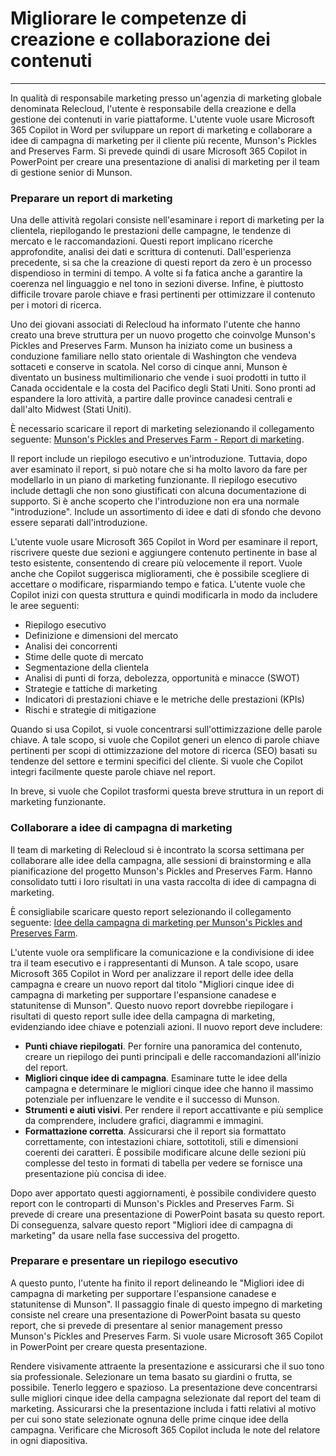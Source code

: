 # Migliorare le competenze di creazione e collaborazione dei contenuti
---
In qualità di responsabile marketing presso un'agenzia di marketing globale denominata Relecloud, l'utente è responsabile della creazione e della gestione dei contenuti in varie piattaforme. L'utente vuole usare Microsoft 365 Copilot in Word per sviluppare un report di marketing e collaborare a idee di campagna di marketing per il cliente più recente, Munson's Pickles and Preserves Farm. Si prevede quindi di usare Microsoft 365 Copilot in PowerPoint per creare una presentazione di analisi di marketing per il team di gestione senior di Munson.

### Preparare un report di marketing

Una delle attività regolari consiste nell'esaminare i report di marketing per la clientela, riepilogando le prestazioni delle campagne, le tendenze di mercato e le raccomandazioni. Questi report implicano ricerche approfondite, analisi dei dati e scrittura di contenuti. Dall'esperienza precedente, si sa che la creazione di questi report da zero è un processo dispendioso in termini di tempo. A volte si fa fatica anche a garantire la coerenza nel linguaggio e nel tono in sezioni diverse. Infine, è piuttosto difficile trovare parole chiave e frasi pertinenti per ottimizzare il contenuto per i motori di ricerca.

Uno dei giovani associati di Relecloud ha informato l'utente che hanno creato una breve struttura per un nuovo progetto che coinvolge Munson's Pickles and Preserves Farm. Munson ha iniziato come un business a conduzione familiare nello stato orientale di Washington che vendeva sottaceti e conserve in scatola. Nel corso di cinque anni, Munson è diventato un business multimilionario che vende i suoi prodotti in tutto il Canada occidentale e la costa del Pacifico degli Stati Uniti. Sono pronti ad espandere la loro attività, a partire dalle province canadesi centrali e dall'alto Midwest (Stati Uniti).

È necessario scaricare il report di marketing selezionando il collegamento seguente: [Munson's Pickles and Preserves Farm - Report di marketing](https://go.microsoft.com/fwlink/?linkid=2268063).

Il report include un riepilogo esecutivo e un'introduzione. Tuttavia, dopo aver esaminato il report, si può notare che si ha molto lavoro da fare per modellarlo in un piano di marketing funzionante. Il riepilogo esecutivo include dettagli che non sono giustificati con alcuna documentazione di supporto. Si è anche scoperto che l'introduzione non era una normale "introduzione". Include un assortimento di idee e dati di sfondo che devono essere separati dall'introduzione.

L'utente vuole usare Microsoft 365 Copilot in Word per esaminare il report, riscrivere queste due sezioni e aggiungere contenuto pertinente in base al testo esistente, consentendo di creare più velocemente il report. Vuole anche che Copilot suggerisca miglioramenti, che è possibile scegliere di accettare o modificare, risparmiando tempo e fatica. L'utente vuole che Copilot inizi con questa struttura e quindi modificarla in modo da includere le aree seguenti:

 -  Riepilogo esecutivo
 -  Definizione e dimensioni del mercato
 -  Analisi dei concorrenti
 -  Stime delle quote di mercato
 -  Segmentazione della clientela
 -  Analisi di punti di forza, debolezza, opportunità e minacce (SWOT)
 -  Strategie e tattiche di marketing
 -  Indicatori di prestazioni chiave e le metriche delle prestazioni (KPIs)
 -  Rischi e strategie di mitigazione

Quando si usa Copilot, si vuole concentrarsi sull'ottimizzazione delle parole chiave. A tale scopo, si vuole che Copilot generi un elenco di parole chiave pertinenti per scopi di ottimizzazione del motore di ricerca (SEO) basati su tendenze del settore e termini specifici del cliente. Si vuole che Copilot integri facilmente queste parole chiave nel report.

In breve, si vuole che Copilot trasformi questa breve struttura in un report di marketing funzionante.

### Collaborare a idee di campagna di marketing

Il team di marketing di Relecloud si è incontrato la scorsa settimana per collaborare alle idee della campagna, alle sessioni di brainstorming e alla pianificazione del progetto Munson's Pickles and Preserves Farm. Hanno consolidato tutti i loro risultati in una vasta raccolta di idee di campagna di marketing.

È consigliabile scaricare questo report selezionando il collegamento seguente: [Idee della campagna di marketing per Munson's Pickles and Preserves Farm](https://go.microsoft.com/fwlink/?linkid=2268691).

L'utente vuole ora semplificare la comunicazione e la condivisione di idee tra il team esecutivo e i rappresentanti di Munson. A tale scopo, usare Microsoft 365 Copilot in Word per analizzare il report delle idee della campagna e creare un nuovo report dal titolo "Migliori cinque idee di campagna di marketing per supportare l'espansione canadese e statunitense di Munson". Questo nuovo report dovrebbe riepilogare i risultati di questo report sulle idee della campagna di marketing, evidenziando idee chiave e potenziali azioni. Il nuovo report deve includere:

 -  **Punti chiave riepilogati**. Per fornire una panoramica del contenuto, creare un riepilogo dei punti principali e delle raccomandazioni all'inizio del report.
 -  **Migliori cinque idee di campagna**. Esaminare tutte le idee della campagna e determinare le migliori cinque idee che hanno il massimo potenziale per influenzare le vendite e il successo di Munson.
 -  **Strumenti e aiuti visivi**. Per rendere il report accattivante e più semplice da comprendere, includere grafici, diagrammi e immagini.
 -  **Formattazione corretta**. Assicurarsi che il report sia formattato correttamente, con intestazioni chiare, sottotitoli, stili e dimensioni coerenti dei caratteri. È possibile modificare alcune delle sezioni più complesse del testo in formati di tabella per vedere se fornisce una presentazione più concisa di idee.

Dopo aver apportato questi aggiornamenti, è possibile condividere questo report con le controparti di Munson's Pickles and Preserves Farm. Si prevede di creare una presentazione di PowerPoint basata su questo report. Di conseguenza, salvare questo report "Migliori idee di campagna di marketing" da usare nella fase successiva del progetto.

### Preparare e presentare un riepilogo esecutivo

A questo punto, l'utente ha finito il report delineando le "Migliori idee di campagna di marketing per supportare l'espansione canadese e statunitense di Munson". Il passaggio finale di questo impegno di marketing consiste nel creare una presentazione di PowerPoint basata su questo report, che si prevede di presentare al senior management presso Munson's Pickles and Preserves Farm. Si vuole usare Microsoft 365 Copilot in PowerPoint per creare questa presentazione.

Rendere visivamente attraente la presentazione e assicurarsi che il suo tono sia professionale. Selezionare un tema basato su giardini o frutta, se possibile. Tenerlo leggero e spazioso. La presentazione deve concentrarsi sulle migliori cinque idee della campagna selezionate dal report del team di marketing. Assicurarsi che la presentazione includa i fatti relativi al motivo per cui sono state selezionate ognuna delle prime cinque idee della campagna. Verificare che Microsoft 365 Copilot includa le note del relatore in ogni diapositiva.

